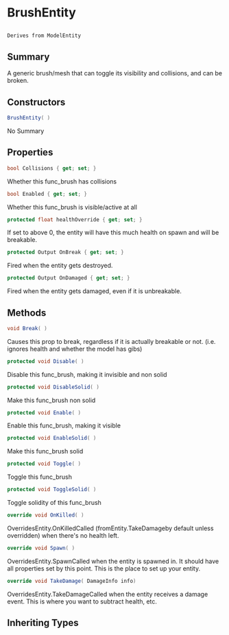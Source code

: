 # BrushEntity

## 
```c#
Derives from ModelEntity
```

## Summary

A generic brush/mesh that can toggle its visibility and collisions, and can be broken.
## Constructors

```c#
BrushEntity( ) 
```
No Summary
## Properties

```c#
bool Collisions { get; set; } 
```
Whether this func_brush has collisions
```c#
bool Enabled { get; set; } 
```
Whether this func_brush is visible/active at all
```c#
protected float healthOverride { get; set; } 
```
If set to above 0, the entity will have this much health on spawn and will be breakable.
```c#
protected Output OnBreak { get; set; } 
```
Fired when the entity gets destroyed.
```c#
protected Output OnDamaged { get; set; } 
```
Fired when the entity gets damaged, even if it is unbreakable.
## Methods

```c#
void Break( ) 
```
Causes this prop to break, regardless if it is actually breakable or not. (i.e. ignores health and whether the model has gibs)
```c#
protected void Disable( ) 
```
Disable this func_brush, making it invisible and non solid
```c#
protected void DisableSolid( ) 
```
Make this func_brush non solid
```c#
protected void Enable( ) 
```
Enable this func_brush, making it visible
```c#
protected void EnableSolid( ) 
```
Make this func_brush solid
```c#
protected void Toggle( ) 
```
Toggle this func_brush
```c#
protected void ToggleSolid( ) 
```
Toggle solidity of this func_brush
```c#
override void OnKilled( ) 
```
OverridesEntity.OnKilledCalled (fromEntity.TakeDamageby default unless overridden) when there's no health left.
```c#
override void Spawn( ) 
```
OverridesEntity.SpawnCalled when the entity is spawned in. It should have all properties set by this point.
This is the place to set up your entity.
```c#
override void TakeDamage( DamageInfo info) 
```
OverridesEntity.TakeDamageCalled when the entity receives a damage event. This is where you want to subtract health, etc.
## Inheriting Types

